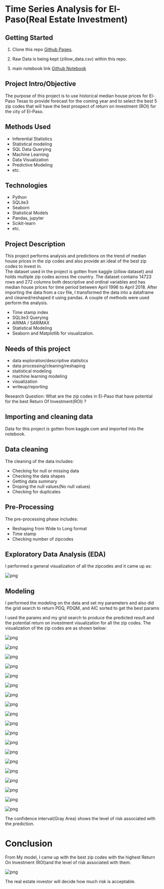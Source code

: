 ﻿# Time Series Analysis for El-Paso(Real Estate Investment)


## Getting Started

1. Clone this repo [Github Pages](https://github.com/Dantarshi/dsc-mod-4-project-online-ds-ft-100719).

2. Raw Data is being kept (zillow_data.csv) within this repo.

3. main notebook link [Github Notebook](https://github.com/Dantarshi/dsc-mod-4-project-online-ds-ft-100719/blob/master/Time%20Series%20Analysis%20for%20El-Paso.ipynb)


## Project Intro/Objective
The purpose of this project is to use historical median house prices for El-Paso Texas to provide forecast for the coming year and to select the best 5 zip codes that will have the best prospect of return on investment (ROI) for the city of El-Paso.

## Methods Used
* Inferential Statistics
* Statistical modeling
* SQL Data Querying 
* Machine Learning
* Data Visualization
* Predictive Modeling
* etc.

## Technologies 
* Python
* SQLite3
* Seaborn
* Statistical Models
* Pandas, jupyter
* Scikit-learn
* etc. 

## Project Description
This project performs analysis and predictions on the trend of median house prices in the zip codes and also provide an ideal of the best zip codes to invest in.   
The dataset used in the project is gotten from kaggle (zillow dataset) and holds multiple zip codes across the country.
The dataset contains 14723 rows and 272 columns both descriptive and ordinal variables and has median house prices for time period between April 1996 to April 2018.
After importing the data from a csv file, I transformed the data into a dataframe and cleaned/reshaped it using pandas. A couple of methods were used perform the analysis. 
* Time stamp index
* SQLite3 Querying
* ARIMA / SARIMAX
* Statistical Modeling
* Seaborn and Matplotlib for visualization.
            
## Needs of this project

- data exploration/descriptive statistics
- data processing/cleaning/reshaping
- statistical modeling
- machine learning modeling
- visualization
- writeup/reporting


Research Question: What are the zip codes in El-Paso that have potential for the best Return Of Investment(ROI) ? 

## Importing and cleaning data

Data for this project is gotten from kaggle.com and imported into the notebook.


## Data cleaning

The cleaning of the data includes:
* Checking for null or missing data
* Checking the data shapes
* Getting data summary
* Droping the null values(No null values)
* Checking for duplicates



## Pre-Processing
The pre-processing phase includes:
* Reshaping from Wide to Long format
* Time stamp
* Checking number of zipcodes


## Exploratory Data Analysis (EDA)

I performed a general visualization of all the zipcodes and it came up as:


![png](output_19_1.png)

## Modeling

I performed the modeling on the data and set my parameters and also did the grid search to return PDQ, PDQM, and AIC sorted to get the best params

I used the params and my grid search to produce the predicted result and the potential return on investment visualization for all the zip codes. 
The visualization of the zip codes are as shown below:

![png](output_56_3.png)

![png](output_56_7.png)

![png](output_56_11.png)

![png](output_56_15.png)

![png](output_56_19.png)

![png](output_56_23.png)

![png](output_56_27.png)

![png](output_56_31.png)

![png](output_56_35.png)

![png](output_56_39.png)

![png](output_56_43.png)

![png](output_56_47.png)

![png](output_56_51.png)

![png](output_56_55.png)

![png](output_56_59.png)

![png](output_56_63.png)

![png](output_56_67.png)

![png](output_56_71.png)

![png](output_56_75.png)


The confidence interval(Gray Area) shows the level of risk associated with the prediction.

# Conclusion

From My model, I came up with the best zip codes with the highest Return On Investment (ROI)and the level of risk associated with them.

![png](output_57_1.png)

 The real estate investor will decide how much risk is acceptable.